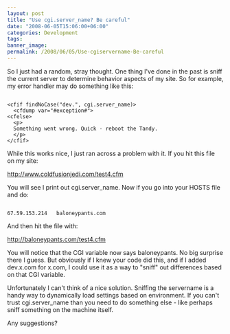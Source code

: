 ```yaml
---
layout: post
title: "Use cgi.server_name? Be careful"
date: "2008-06-05T15:06:00+06:00"
categories: Development 
tags: 
banner_image: 
permalink: /2008/06/05/Use-cgiservername-Be-careful
---
```


So I just had a random, stray thought. One thing I've done in the past is sniff the current server to determine behavior aspects of my site. So for example, my error handler may do something like this:
<!--more-->
<code>
&lt;cfif findNoCase("dev.", cgi.server_name)&gt;
  &lt;cfdump var="#exception#"&gt;
&lt;cfelse&gt;
  &lt;p&gt;
  Something went wrong. Quick - reboot the Tandy.
  &lt;/p&gt;
&lt;/cfif&gt;
</code>

While this works nice, I just ran across a problem with it. If you hit this file on my site:

<a href="http://www.raymondcamden.com/test4.cfm">http://www.coldfusionjedi.com/test4.cfm</a>

You will see I print out cgi.server_name. Now if you go into your HOSTS file and do:

<code>
67.59.153.214	baloneypants.com
</code>

And then hit the file with:

<a href="http://balaoneypants.com/test4.cfm">http://baloneypants.com/test4.cfm</a>

You will notice that the CGI variable now says baloneypants. No big surprise there I guess. But obviously if I knew your code did this, and if I added dev.x.com for x.com, I could use it as a way to "sniff" out differences based on that CGI variable.

Unfortunately I can't think of a nice solution. Sniffing the servername is a handy way to dynamically load settings based on environment. If you can't trust cgi.server_name than you need to do something else - like perhaps sniff something on the machine itself.

Any suggestions?